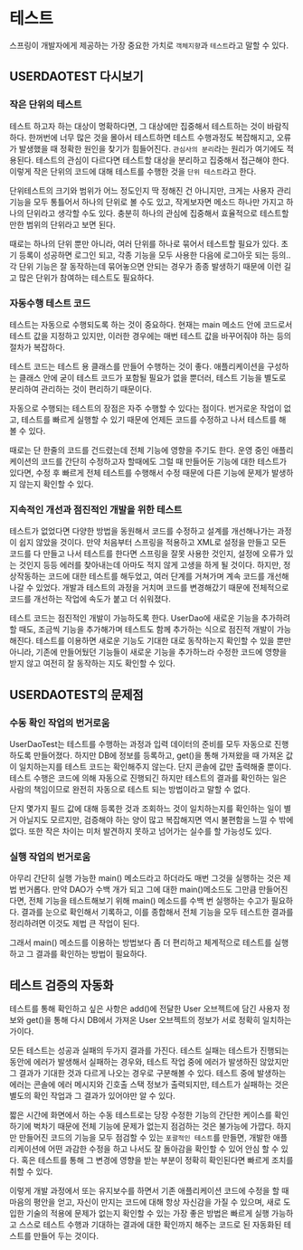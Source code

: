 # 테스트
스프링이 개발자에게 제공하는 가장 중요한 가치로 `객체지향`과 `테스트`라고 말할 수 있다.

## USERDAOTEST 다시보기
### 작은 단위의 테스트
테스트 하고자 하는 대상이 명확하다면, 그 대상에만 집중해서 테스트하는 것이 바람직하다.
한꺼번에 너무 많은 것을 몰아서 테스트하면 테스트 수행과정도 복잡해지고, 오류가 발생했을 때 정확한 원인을 찾기가 힘들어진다.
`관심사의 분리`라는 원리가 여기에도 적용된다.
테스트의 관심이 다르다면 테스트할 대상을 분리하고 집중해서 접근해야 한다.
이렇게 작은 단위의 코드에 대해 테스트를 수행한 것을 `단위 테스트`라고 한다.

단위테스트의 크기와 범위가 어느 정도인지 딱 정해진 건 아니지만, 크게는 사용자 관리 기능을 모두 통틀어서 하나의 단위로 볼 수도 있고, 작게보자면 메소드 하나만 가지고 하나의 단위라고 생각할 수도 있다. 충분히 하나의 관심에 집중해서 효율적으로 테스트할 만한 범위의 단위라고 보면 된다.

때로는 하나의 단위 뿐만 아니라, 여러 단위를 하나로 묶어서 테스트할 필요가 있다.
초기 등록이 성공하면 로그인 되고, 각종 기능을 모두 사용한 다음에 로그아웃 되는 등의..
각 단위 기능은 잘 동작하는데 묶어놓으면 안되는 경우가 종종 발생하기 때문에 이런 길고 많은 단위가 참여하는 테스트도 필요하다.

### 자동수행 테스트 코드
테스트는 자동으로 수행되도록 하는 것이 중요하다.
현재는 main 메소드 안에 코드로서 테스트 값을 지정하고 있지만, 이러한 경우에는 매번 테스트 값을 바꾸어줘야 하는 등의 절차가 복잡하다.

테스트 코드는 테스트 용 클래스를 만들어 수행하는 것이 좋다.
애플리케이션을 구성하는 클래스 안에 굳이 테스트 코드가 포함될 필요가 없을 뿐더러, 테스트 기능을 별도로 분리하여 관리하는 것이 편리하기 때문이다.

자동으로 수행되는 테스트의 장점은 자주 수행할 수 있다는 점이다.
번거로운 작업이 없고, 테스트를 빠르게 실행할 수 있기 때문에 언제든 코드를 수정하고 나서 테스트를 해 볼 수 있다.

때로는 단 한줄의 코드를 건드렸는데 전체 기능에 영향을 주기도 한다.
운영 중인 애플리케이션의 코드를 간단히 수정하고자 할때에도 그럴 때 만들어둔 기능에 대한 테스트가 있다면, 수정 후 빠르게 전체 테스트를 수행해서 수정 때문에 다른 기능에 문제가 발생하지 않는지 확인할 수 있다.

### 지속적인 개선과 점진적인 개발을 위한 테스트
테스트가 없었다면 다양한 방법을 동원해서 코드를 수정하고 설계를 개선해나가는 과정이 쉽지 않았을 것이다.
만약 처음부터 스프링을 적용하고 XML로 설정을 만들고 모든 코드를 다 만들고 나서 테스트를 한다면 스프링을 잘못 사용한 것인지, 설정에 오류가 있는 것인지 등등 에러를 찾아내는데 아마도 적지 않게 고생을 하게 될 것이다.
하지만, 정상작동하는 코드에 대한 테스트를 해두었고, 여러 단계를 거쳐가며 계속 코드를 개선해나갈 수 있었다.
개발과 테스트의 과정을 거치며 코드를 변경해갔기 때문에 전체적으로 코드를 개선하는 작업에 속도가 붙고 더 쉬워졌다.

테스트 코드는 점진적인 개발이 가능하도록 한다.
UserDao에 새로운 기능을 추가하려 할 때도, 조금씩 기능을 추가해가며 테스트도 함께 추가하는 식으로 점진적 개발이 가능해진다.
테스트를 이용하면 새로운 기능도 기대한 대로 동작하는지 확인할 수 있을 뿐만 아니라, 기존에 만들어뒀던 기능들이 새로운 기능을 추가하느라 수정한 코드에 영향을 받지 않고 여전히 잘 동작하는 지도 확인할 수 있다.

## USERDAOTEST의 문제점
### 수동 확인 작업의 번거로움
UserDaoTest는 테스트를 수행하는 과정과 입력 데이터의 준비를 모두 자동으로 진행하도록 만들어졌다. 
하지만 DB에 정보를 등록하고, get()을 통해 가져왔을 때 가져온 값이 일치하는지를 테스트 코드는 확인해주지 않는다.
단지 콘솔에 값만 출력해줄 뿐이다.
테스트 수행은 코드에 의해 자동으로 진행되긴 하지만 테스트의 결과를 확인하는 일은 사람의 책임이므로 완전히 자동으로 테스트 되는 방법이라고 말할 수 없다.

단지 몇가지 필드 값에 대해 등록한 것과 조회하느 것이 일치하는지를 확인하는 일이 별거 아닐지도 모르지만, 검증해야 하는 양이 많고 복잡해지면 역시 불편함을 느낄 수 밖에 없다.
또한 작은 차이는 미처 발견하지 못하고 넘어가는 실수를 할 가능성도 있다.

### 실행 작업의 번거로움
아무리 간단히 실행 가능한 main() 메소드라고 하더라도 매번 그것을 실행하는 것은 제법 번거롭다.
만약 DAO가 수백 개가 되고 그에 대한 main()메소드도 그만큼 만들어진다면, 전체 기능을 테스트해보기 위해 main() 메소드를 수백 번 실행하는 수고가 필요하다.
결과를 눈으로 확인해서 기록하고, 이를 종합해서 전체 기능을 모두 테스트한 결과를 정리하려면 이것도 제법 큰 작업이 된다.

그래서 main() 메소드를 이용하는 방법보다 좀 더 편리하고 체계적으로 테스트를 실행하고 그 결과를 확인하는 방법이 필요하다.

## 테스트 검증의 자동화
테스트를 통해 확인하고 싶은 사항은 add()에 전달한 User 오브젝트에 담긴 사용자 정보와 get()을 통해 다시 DB에서 가져온 User 오브젝트의 정보가 서로 정확히 일치하는가이다.

모든 테스트는 성공과 실패의 두가지 결과를 가진다.
테스트 실패는 테스트가 진행되는 동안에 에러가 발생해서 실패하는 경우와, 테스트 작업 중에 에러가 발생하진 않았지만 그 결과가 기대한 것과 다르게 나오는 경우로 구분해볼 수 있다.
테스트 중에 발생하는 에러는 콘솔에 에러 메시지와 긴호출 스택 정보가 출력되지만, 테스트가 실패하는 것은 별도의 확인 작업과 그 결과가 있어야만 알 수 있다.

짧은 시간에 화면에서 하는 수동 테스트로는 당장 수정한 기능의 간단한 케이스를 확인하기에 벅차기 때문에 전체 기능에 문제가 없는지 점검하는 것은 불가능에 가깝다.
하지만 만들어진 코드의 기능을 모두 점검할 수 있는 `포괄적인 테스트`를 만들면, 개발한 애플리케이션에 어떤 과감한 수정을 하고 나서도 잘 돌아감을 확인할 수 있어 안심 할 수 있다.
혹은 테스트를 통해 그 변경에 영향을 받는 부분이 정확히 확인된다면 빠르게 조치를 취할 수 있다.

이렇게 개발 과정에서 또는 유지보수를 하면서 기존 애플리케이션 코드에 수정을 할 때 마음의 평안을 얻고, 자신이 만지는 코드에 대해 항상 자신감을 가질 수 있으며, 새로 도입한 기술의 적용에 문제가 없는지 확인할 수 있는 가장 좋은 방법은 빠르게 실행 가능하고 스스로 테스트 수행과 기대하는 결과에 대한 확인까지 해주는 코드로 된 자동화된 테스트를 만들어 두는 것이다.
